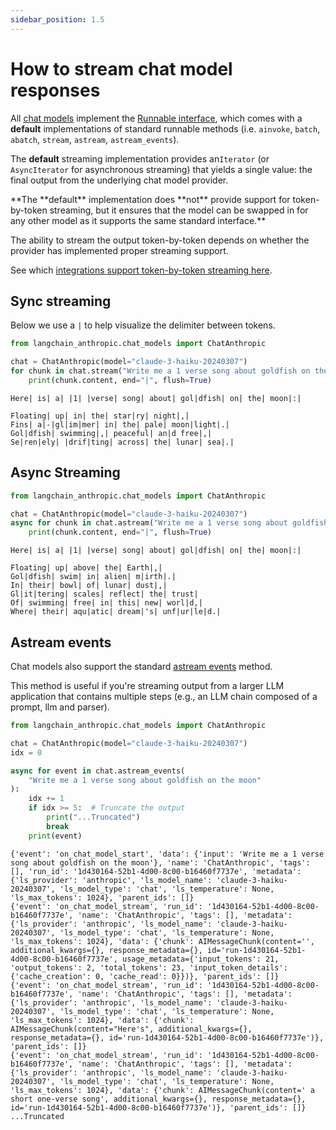 ```yaml
---
sidebar_position: 1.5
---
```


# How to stream chat model responses


All [chat models](https://python.langchain.com/api_reference/core/language_models/langchain_core.language_models.chat_models.BaseChatModel.html) implement the [Runnable interface](https://python.langchain.com/api_reference/core/runnables/langchain_core.runnables.base.Runnable.html#langchain_core.runnables.base.Runnable), which comes with a **default** implementations of standard runnable methods (i.e. `ainvoke`, `batch`, `abatch`, `stream`, `astream`, `astream_events`).

The **default** streaming implementation provides an`Iterator` (or `AsyncIterator` for asynchronous streaming) that yields a single value: the final output from the underlying chat model provider.

<Tip>
**The **default** implementation does **not** provide support for token-by-token streaming, but it ensures that the model can be swapped in for any other model as it supports the same standard interface.**


</Tip>

The ability to stream the output token-by-token depends on whether the provider has implemented proper streaming support.

See which [integrations support token-by-token streaming here](/oss/integrations/chat/).

## Sync streaming

Below we use a `|` to help visualize the delimiter between tokens.


```python
from langchain_anthropic.chat_models import ChatAnthropic

chat = ChatAnthropic(model="claude-3-haiku-20240307")
for chunk in chat.stream("Write me a 1 verse song about goldfish on the moon"):
    print(chunk.content, end="|", flush=True)
```
```output
Here| is| a| |1| |verse| song| about| gol|dfish| on| the| moon|:|

Floating| up| in| the| star|ry| night|,|
Fins| a|-|gl|im|mer| in| the| pale| moon|light|.|
Gol|dfish| swimming|,| peaceful| an|d free|,|
Se|ren|ely| |drif|ting| across| the| lunar| sea|.|
```
## Async Streaming


```python
from langchain_anthropic.chat_models import ChatAnthropic

chat = ChatAnthropic(model="claude-3-haiku-20240307")
async for chunk in chat.astream("Write me a 1 verse song about goldfish on the moon"):
    print(chunk.content, end="|", flush=True)
```
```output
Here| is| a| |1| |verse| song| about| gol|dfish| on| the| moon|:|

Floating| up| above| the| Earth|,|
Gol|dfish| swim| in| alien| m|irth|.|
In| their| bowl| of| lunar| dust|,|
Gl|it|tering| scales| reflect| the| trust|
Of| swimming| free| in| this| new| worl|d,|
Where| their| aqu|atic| dream|'s| unf|ur|le|d.|
```
## Astream events

Chat models also support the standard [astream events](https://python.langchain.com/api_reference/core/runnables/langchain_core.runnables.base.Runnable.html#langchain_core.runnables.base.Runnable.astream_events) method.

This method is useful if you're streaming output from a larger LLM application that contains multiple steps (e.g., an LLM chain composed of a prompt, llm and parser).


```python
from langchain_anthropic.chat_models import ChatAnthropic

chat = ChatAnthropic(model="claude-3-haiku-20240307")
idx = 0

async for event in chat.astream_events(
    "Write me a 1 verse song about goldfish on the moon"
):
    idx += 1
    if idx >= 5:  # Truncate the output
        print("...Truncated")
        break
    print(event)
```
```output
{'event': 'on_chat_model_start', 'data': {'input': 'Write me a 1 verse song about goldfish on the moon'}, 'name': 'ChatAnthropic', 'tags': [], 'run_id': '1d430164-52b1-4d00-8c00-b16460f7737e', 'metadata': {'ls_provider': 'anthropic', 'ls_model_name': 'claude-3-haiku-20240307', 'ls_model_type': 'chat', 'ls_temperature': None, 'ls_max_tokens': 1024}, 'parent_ids': []}
{'event': 'on_chat_model_stream', 'run_id': '1d430164-52b1-4d00-8c00-b16460f7737e', 'name': 'ChatAnthropic', 'tags': [], 'metadata': {'ls_provider': 'anthropic', 'ls_model_name': 'claude-3-haiku-20240307', 'ls_model_type': 'chat', 'ls_temperature': None, 'ls_max_tokens': 1024}, 'data': {'chunk': AIMessageChunk(content='', additional_kwargs={}, response_metadata={}, id='run-1d430164-52b1-4d00-8c00-b16460f7737e', usage_metadata={'input_tokens': 21, 'output_tokens': 2, 'total_tokens': 23, 'input_token_details': {'cache_creation': 0, 'cache_read': 0}})}, 'parent_ids': []}
{'event': 'on_chat_model_stream', 'run_id': '1d430164-52b1-4d00-8c00-b16460f7737e', 'name': 'ChatAnthropic', 'tags': [], 'metadata': {'ls_provider': 'anthropic', 'ls_model_name': 'claude-3-haiku-20240307', 'ls_model_type': 'chat', 'ls_temperature': None, 'ls_max_tokens': 1024}, 'data': {'chunk': AIMessageChunk(content="Here's", additional_kwargs={}, response_metadata={}, id='run-1d430164-52b1-4d00-8c00-b16460f7737e')}, 'parent_ids': []}
{'event': 'on_chat_model_stream', 'run_id': '1d430164-52b1-4d00-8c00-b16460f7737e', 'name': 'ChatAnthropic', 'tags': [], 'metadata': {'ls_provider': 'anthropic', 'ls_model_name': 'claude-3-haiku-20240307', 'ls_model_type': 'chat', 'ls_temperature': None, 'ls_max_tokens': 1024}, 'data': {'chunk': AIMessageChunk(content=' a short one-verse song', additional_kwargs={}, response_metadata={}, id='run-1d430164-52b1-4d00-8c00-b16460f7737e')}, 'parent_ids': []}
...Truncated
```
